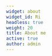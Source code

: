 ```yaml
---
widget: about
widget_id: Ri
headless: true
weight: 20
title: About me
active: true
author: admin
---
```

